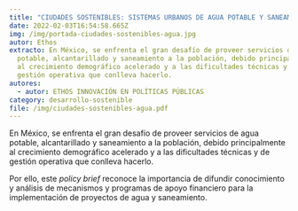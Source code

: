 ```yaml
---
title: "CIUDADES SOSTENIBLES: SISTEMAS URBANOS DE AGUA POTABLE Y SANEAMIENTO"
date: 2022-02-03T16:54:58.665Z
img: /img/portada-ciudades-sostenibles-agua.jpg
autor: Ethos
extracto: En México, se enfrenta el gran desafío de proveer servicios de agua
  potable, alcantarillado y saneamiento a la población, debido principalmente
  al crecimiento demográfico acelerado y a las dificultades técnicas y de
  gestión operativa que conlleva hacerlo.
autores:
  - autor: ETHOS INNOVACIÓN EN POLÍTICAS PÚBLICAS
category: desarrollo-sostenible
file: /img/ciudades-sostenibles-agua.pdf
---
```

<!--StartFragment-->

En México, se enfrenta el gran desafío de proveer servicios de agua potable, alcantarillado y saneamiento a la población, debido principalmente al crecimiento demográfico acelerado y a las dificultades técnicas y de gestión operativa que conlleva hacerlo.

Por ello, este *policy brief* reconoce la importancia de difundir conocimiento y análisis de mecanismos y programas de apoyo financiero para la implementación de proyectos de agua y saneamiento.

<!--EndFragment-->